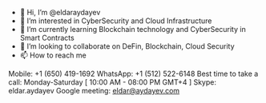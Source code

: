 - 👋 Hi, I’m @eldaraydayev
- 👀 I’m interested in CyberSecurity and Cloud Infrastructure
- 🌱 I’m currently learning Blockchain technology and CyberSecurity in Smart Contracts
- 💞️ I’m looking to collaborate on DeFin, Blockchain, Cloud Security
- 📫 How to reach me

Mobile: +1 (650) 419-1692
WhatsApp: +1 (512) 522-6148
Best time to take a call: Monday-Saturday [ 10:00 AM - 08:00 PM GMT+4 ]
Skype: eldar.aydayev
Google meeting: eldar@aydayev.com

<!---
eldaraydayev/eldaraydayev is a ✨ special ✨ repository because its `README.md` (this file) appears on your GitHub profile.
You can click the Preview link to take a look at your changes.
--->
